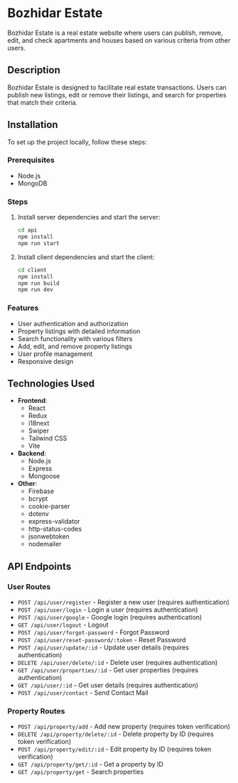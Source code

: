 # Bozhidar Estate

Bozhidar Estate is a real estate website where users can publish, remove, edit, and check apartments and houses based on various criteria from other users.

## Description
Bozhidar Estate is designed to facilitate real estate transactions. Users can publish new listings, edit or remove their listings, and search for properties that match their criteria.

## Installation
To set up the project locally, follow these steps:

### Prerequisites
- Node.js
- MongoDB

### Steps
1. Install server dependencies and start the server:
   ```bash
   cd api
   npm install
   npm run start

2. Install client dependencies and start the client:
   ```bash
   cd client
   npm install
   npm run build
   npm run dev

### Features

- User authentication and authorization
- Property listings with detailed information
- Search functionality with various filters
- Add, edit, and remove property listings
- User profile management
- Responsive design

## Technologies Used
- **Frontend**:
  - React
  - Redux
  - i18next
  - Swiper
  - Tailwind CSS
  - Vite
- **Backend**:
  - Node.js
  - Express
  - Mongoose
- **Other**:
  - Firebase
  - bcrypt
  - cookie-parser
  - dotenv
  - express-validator
  - http-status-codes
  - jsonwebtoken
  - nodemailer

## API Endpoints

### User Routes
- `POST /api/user/register` - Register a new user (requires authentication)
- `POST /api/user/login` - Login a user (requires authentication)
- `POST /api/user/google` - Google login (requires authentication)
- `GET /api/user/logout` - Logout
- `POST /api/user/forgot-password` - Forgot Password
- `POST /api/user/reset-password/:token` - Reset Password
- `POST /api/user/update/:id` - Update user details (requires authentication)
- `DELETE /api/user/delete/:id` - Delete user (requires authentication)
- `GET /api/user/properties/:id` - Get user properties (requires authentication)
- `GET /api/user/:id` - Get user details (requires authentication)
- `POST /api/user/contact` - Send Contact Mail

### Property Routes
- `POST /api/property/add` - Add new property (requires token verification)
- `DELETE /api/property/delete/:id` - Delete property by ID (requires token verification)
- `POST /api/property/edit/:id` - Edit property by ID (requires token verification)
- `GET /api/property/get/:id` - Get a property by ID
- `GET /api/property/get` - Search properties